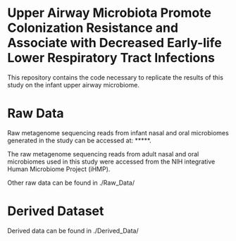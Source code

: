 # Upper Airway Microbiota Promote Colonization Resistance and Associate with Decreased Early-life Lower Respiratory Tract Infections
 
This repository contains the code necessary to replicate the results of this study on the infant upper airway microbiome.

# Raw Data
Raw metagenome sequencing reads from infant nasal and oral microbiomes generated in the study can be accessed at: *****.

The raw metagenome sequencing reads from adult nasal and oral microbiomes used in this study were accessed from the NIH integrative Human Microbiome Project (iHMP).

Other raw data can be found in ./Raw_Data/

# Derived Dataset
Derived data can be found in ./Derived_Data/

